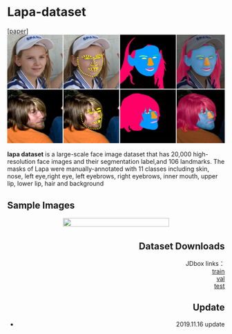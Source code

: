 # Lapa-dataset
[[paper]](https://arxiv.org/abs/1907.11922)
![ ](./pics/main.png)

**lapa dataset** is a large-scale face image dataset that has 20,000 high-resolution face images and their segmentation label,and 106 landmarks. 
The masks of Lapa were manually-annotated with  11 classes including  skin, nose, left eye,right eye, left eyebrows, right eyebrows, inner mouth, upper lip, lower lip, hair and background

## Sample Images
<div align=center>
<img src="./pics/eg.png" width="70%" height="70%" />
<div align=right>
  
## Dataset Downloads
JDbox links：
<br/>
[train](http://box.jd.com/sharedInfo/60EC4BD2CD7A4466) <br/> 
[val](http://box.jd.com/sharedInfo/42783B3F65757721) <br/> 
[test](http://box.jd.com/sharedInfo/BD6A0973B7814A29)

## Update
+ 2019.11.16 update
